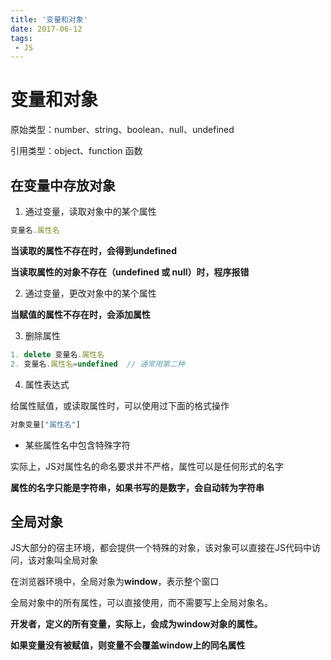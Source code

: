 ```yaml
---
title: '变量和对象'
date: 2017-06-12
tags:
 - JS
---
```


# 变量和对象

原始类型：number、string、boolean、null、undefined

引用类型：object、function 函数

## 在变量中存放对象

1. 通过变量，读取对象中的某个属性


```javascript
变量名.属性名

```

**当读取的属性不存在时，会得到undefined**

**当读取属性的对象不存在（undefined 或 null）时，程序报错**

2. 通过变量，更改对象中的某个属性

**当赋值的属性不存在时，会添加属性**

3. 删除属性

```js
1. delete 变量名.属性名
2. 变量名.属性名=undefined  // 通常用第二种
```

4. 属性表达式

给属性赋值，或读取属性时，可以使用过下面的格式操作

```js
对象变量["属性名"]
```

* 某些属性名中包含特殊字符

实际上，JS对属性名的命名要求并不严格，属性可以是任何形式的名字

**属性的名字只能是字符串，如果书写的是数字，会自动转为字符串**

## 全局对象

JS大部分的宿主环境，都会提供一个特殊的对象，该对象可以直接在JS代码中访问，该对象叫全局对象

在浏览器环境中，全局对象为**window**，表示整个窗口

全局对象中的所有属性，可以直接使用，而不需要写上全局对象名。

**开发者，定义的所有变量，实际上，会成为window对象的属性。**

**如果变量没有被赋值，则变量不会覆盖window上的同名属性**
